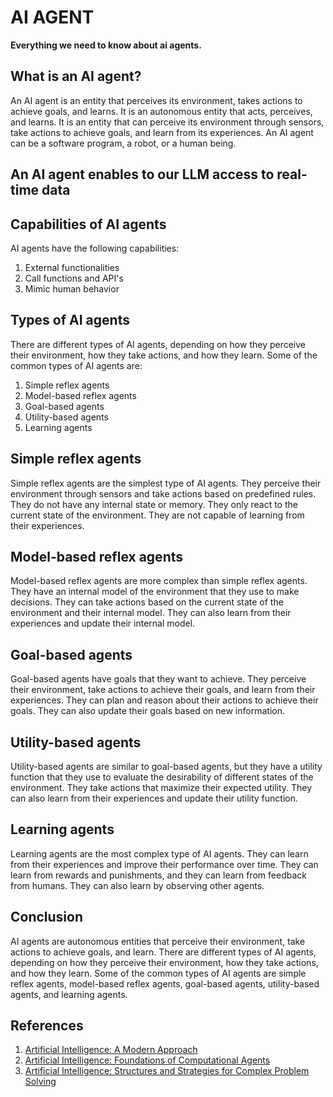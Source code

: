 # AI AGENT

**Everything we need to know about ai agents.**

## What is an AI agent?

An AI agent is an entity that perceives its environment, takes actions to achieve goals, and learns. It is an autonomous entity that acts, perceives, and learns. It is an entity that can perceive its environment through sensors, take actions to achieve goals, and learn from its experiences. An AI agent can be a software program, a robot, or a human being.

## An AI agent enables to our LLM access to real-time data

## Capabilities of AI agents

AI agents have the following capabilities:

1. External functionalities
2. Call functions and API's
3. Mimic human behavior

## Types of AI agents

There are different types of AI agents, depending on how they perceive their environment, how they take actions, and how they learn. Some of the common types of AI agents are:

1. Simple reflex agents
2. Model-based reflex agents
3. Goal-based agents
4. Utility-based agents
5. Learning agents

## Simple reflex agents

Simple reflex agents are the simplest type of AI agents. They perceive their environment through sensors and take actions based on predefined rules. They do not have any internal state or memory. They only react to the current state of the environment. They are not capable of learning from their experiences.

## Model-based reflex agents

Model-based reflex agents are more complex than simple reflex agents. They have an internal model of the environment that they use to make decisions. They can take actions based on the current state of the environment and their internal model. They can also learn from their experiences and update their internal model.

## Goal-based agents

Goal-based agents have goals that they want to achieve. They perceive their environment, take actions to achieve their goals, and learn from their experiences. They can plan and reason about their actions to achieve their goals. They can also update their goals based on new information.

## Utility-based agents

Utility-based agents are similar to goal-based agents, but they have a utility function that they use to evaluate the desirability of different states of the environment. They take actions that maximize their expected utility. They can also learn from their experiences and update their utility function.

## Learning agents

Learning agents are the most complex type of AI agents. They can learn from their experiences and improve their performance over time. They can learn from rewards and punishments, and they can learn from feedback from humans. They can also learn by observing other agents.

## Conclusion

AI agents are autonomous entities that perceive their environment, take actions to achieve goals, and learn. There are different types of AI agents, depending on how they perceive their environment, how they take actions, and how they learn. Some of the common types of AI agents are simple reflex agents, model-based reflex agents, goal-based agents, utility-based agents, and learning agents.

## References

1. [Artificial Intelligence: A Modern Approach](https://www.amazon.com/Artificial-Intelligence-Modern-Approach-3rd/dp/0136042597)
2. [Artificial Intelligence: Foundations of Computational Agents](https://artint.info/2e/html/ArtInt2e.html)
3. [Artificial Intelligence: Structures and Strategies for Complex Problem Solving](https://www.amazon.com/Artificial-Intelligence-Structures-Strategies-Problem/dp/0321545893)
